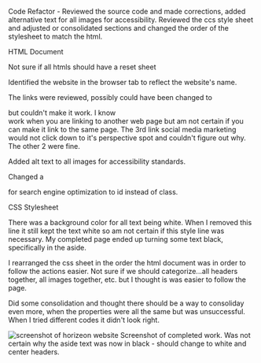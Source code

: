 Code Refactor - Reviewed the source code and made corrections, added alternative text for all images for accessibility.
Reviewed the ccs style sheet and adjusted or consolidated sections and changed the order of the stylesheet to match the html.

HTML Document

Not sure if all htmls should have a reset sheet

Identified the website in the browser tab to reflect the website's name.

The links were reviewed, possibly could have been changed to <nav> but couldn't make it work. I know <nav> work when you 
  are linking to another web page but am not certain if you can make it link to the same page. The 3rd link social media marketing would
  not click down to it's perspective spot and couldn't figure out why. The other 2 were fine.

Added alt text to all images for accessibility standards.

Changed a <div> for search engine optimization to id instead of class.


CSS Stylesheet

There was a background color for all text being white. When I removed this line it still kept the text white so am not certain if this
  style line was necessary. My completed page ended up turning some text black, specifically in the aside.

I rearranged the css sheet in the order the html document was in order to follow
the actions easier. Not sure if we should categorize...all headers together, all images together, etc.
but I thought is was easier to follow the page.

Did some consolidation and thought there should be a way to consoliday even more, when the properties were all the same but was unsuccessful.
When I tried different codes it didn't look right. 

![screenshot of horizeon website](https://user-images.githubusercontent.com/78609468/109574529-20f16d00-7abe-11eb-8ccd-3eaf400de808.png)
Screenshot of completed work. Was not certain why the aside text was now in black - should change to white and center headers. 
